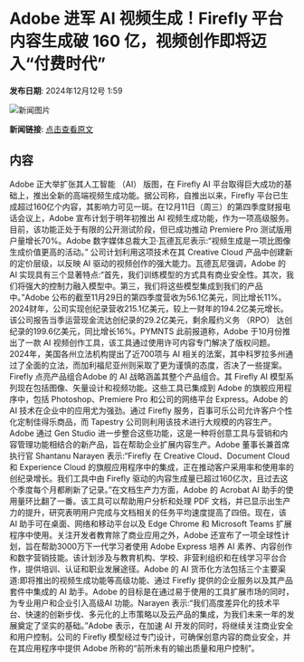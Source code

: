 # Adobe 进军 AI 视频生成！Firefly 平台内容生成破 160 亿，视频创作即将迈入“付费时代”

**发布日期**: 2024年12月12号 1:59

![新闻图片](https://pic.chinaz.com/picmap/202303220906047262_0.jpg)

**新闻链接**: [点击查看原文](https://www.aibase.com/zh/news/13895)

## 内容

Adobe 正大举扩张其人工智能 （AI） 版图，在 Firefly AI 平台取得巨大成功的基础上，推出全新的高端视频生成功能。据公司称，自推出以来，Firefly 平台已生成超过160亿个内容，其影响力可见一斑。在12月11日（周三）的第四季度财报电话会议上，Adobe 宣布计划于明年初推出 AI 视频生成功能，作为一项高级服务。目前，该功能正处于有限的公开测试阶段，但已成功推动 Premiere Pro 测试版用户量增长70%。Adobe 数字媒体总裁大卫·瓦德瓦尼表示:“视频生成是一项比图像生成价值更高的活动。” 公司计划利用这项技术在其 Creative Cloud 产品中创建新的定价层级，以反映 AI 驱动的视频创作的强大能力。瓦德瓦尼强调，Adobe 的 AI 实现具有三个显著特点:“首先，我们训练模型的方式具有商业安全性。其次，我们将强大的控制力融入模型中。第三，我们将这些模型集成到我们的产品中。”Adobe 公布的截至11月29日的第四季度营收为56.1亿美元，同比增长11%。2024财年，公司实现创纪录营收215.1亿美元，较上一财年的194.2亿美元增长。该公司报告当季运营现金流达创纪录的29.2亿美元，剩余履约义务 （RPO） 达创纪录的199.6亿美元，同比增长16%。PYMNTS 此前报道称，Adobe 于10月份推出了一款 AI 视频创作工具，该工具通过使用许可内容专门解决了版权问题。2024年，美国各州立法机构提出了近700项与 AI 相关的法案，其中科罗拉多州通过了全面的立法，而加利福尼亚州则采取了更为谨慎的态度，否决了一些提案。Firefly 点亮产品组合Adobe 的 AI 战略涵盖其整个产品组合。其 Firefly AI 模型系列现在包括图像、矢量设计和视频功能。这些工具已集成到 Adobe 的旗舰应用程序中，包括 Photoshop、Premiere Pro 和公司的网络平台 Express。Adobe 的 AI 技术在企业中的应用尤为强劲。通过 Firefly 服务，百事可乐公司允许客户个性化定制佳得乐商品，而 Tapestry 公司则利用该技术进行大规模的内容生产。Adobe 通过 Gen Studio 进一步整合这些功能，这是一种将创意工具与营销和内容管理功能相结合的新产品，旨在帮助企业扩展内容生产。Adobe 董事长兼首席执行官 Shantanu Narayen 表示:“Firefly 在 Creative Cloud、Document Cloud 和 Experience Cloud 的旗舰应用程序中的集成，正在推动客户采用率和使用率的创纪录增长。我们工具中由 Firefly 驱动的内容生成量已超过160亿次，且过去这个季度每个月都刷新了记录。”在文档生产力方面，Adobe 的 Acrobat AI 助手的使用量环比翻了一番。该工具可以帮助用户分析和处理 PDF 文档，并已显示出生产力的提升，研究表明用户完成与文档相关的任务平均速度提高了四倍。现在，该 AI 助手可在桌面、网络和移动平台以及 Edge Chrome 和 Microsoft Teams 扩展程序中使用。关注开发者教育除了商业应用之外，Adobe 还宣布了一项全球性计划，旨在帮助3000万下一代学习者使用 Adobe Express 培养 AI 素养、内容创作和数字营销技能。该计划涉及与教育机构、学校、非营利组织和在线学习平台合作，提供培训、认证和职业发展途径。Adobe 的 AI 货币化方法包括三个主要渠道:即将推出的视频生成功能等高级功能、通过 Firefly 提供的企业服务以及其产品套件中集成的 AI 助手。Adobe 的目标是在通过易于使用的工具扩展市场的同时，为专业用户和企业引入高级AI 功能。Narayen 表示:“我们高度差异化的技术平台、快速的创新步伐、多元化的上市策略以及云产品的集成，为我们未来一年的发展奠定了坚实的基础。”Adobe 表示，在加速 AI 开发的同时，将继续关注商业安全和用户控制。公司的 Firefly 模型经过专门设计，可确保创意内容的商业安全，并在其应用程序中提供 Adobe 所称的“前所未有的输出质量和用户控制”。
